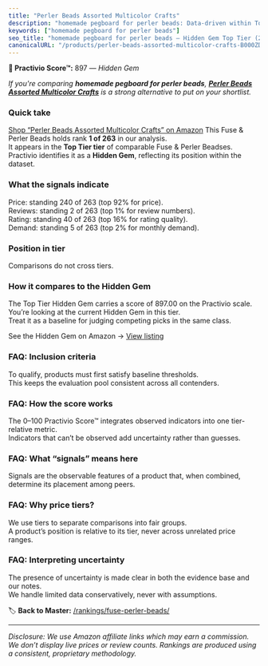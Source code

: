 ```yaml
---
title: "Perler Beads Assorted Multicolor Crafts"
description: "homemade pegboard for perler beads: Data-driven within Top Tier ranking using the Practivio Score™. Positioned by quality, value, demand, findability, momentum."
keywords: ["homemade pegboard for perler beads"]
seo_title: "homemade pegboard for perler beads — Hidden Gem Top Tier (2025)"
canonicalURL: "/products/perler-beads-assorted-multicolor-crafts-B000ZDME7Y/"
---
```


**💎 Practivio Score™:** 897 — _Hidden Gem_


*If you're comparing **homemade pegboard for perler beads**, **[Perler Beads Assorted Multicolor Crafts](https://www.amazon.com/dp/B000ZDME7Y?tag=practivio-20)** is a strong alternative to put on your shortlist.*
### Quick take
[Shop “Perler Beads Assorted Multicolor Crafts” on Amazon](https://www.amazon.com/dp/B000ZDME7Y?tag=practivio-20)
This Fuse & Perler Beads holds rank **1 of 263** in our analysis.  
It appears in the **Top Tier tier** of comparable Fuse & Perler Beadses.  
Practivio identifies it as a **Hidden Gem**, reflecting its position within the dataset.

### What the signals indicate
Price: standing 240 of 263 (top 92% for price).  
Reviews: standing 2 of 263 (top 1% for review numbers).  
Rating: standing 40 of 263 (top 16% for rating quality).  
Demand: standing 5 of 263 (top 2% for monthly demand).

### Position in tier
Comparisons do not cross tiers.

### How it compares to the Hidden Gem
The Top Tier Hidden Gem carries a score of 897.00 on the Practivio scale.  
You’re looking at the current Hidden Gem in this tier.  
Treat it as a baseline for judging competing picks in the same class.  

See the Hidden Gem on Amazon → [View listing](https://www.amazon.com/dp/B000ZDME7Y?tag=practivio-20)

### FAQ: Inclusion criteria
To qualify, products must first satisfy baseline thresholds.  
This keeps the evaluation pool consistent across all contenders.

### FAQ: How the score works
The 0–100 Practivio Score™ integrates observed indicators into one tier-relative metric.  
Indicators that can’t be observed add uncertainty rather than guesses.

### FAQ: What “signals” means here
Signals are the observable features of a product that, when combined, determine its placement among peers.

### FAQ: Why price tiers?
We use tiers to separate comparisons into fair groups.  
A product’s position is relative to its tier, never across unrelated price ranges.

### FAQ: Interpreting uncertainty
The presence of uncertainty is made clear in both the evidence base and our notes.  
We handle limited data conservatively, never with assumptions.


🏷️ **Back to Master:** [/rankings/fuse-perler-beads/](/rankings/fuse-perler-beads/)

---
_Disclosure: We use Amazon affiliate links which may earn a commission. We don’t display live prices or review counts. Rankings are produced using a consistent, proprietary methodology._
